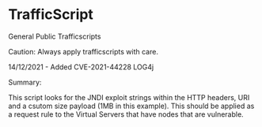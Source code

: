 # TrafficScript
General Public Trafficscripts

Caution: Always apply trafficscripts with care.

14/12/2021 - Added CVE-2021-44228 LOG4j

Summary:

This script looks for the JNDI exploit strings within the HTTP headers, URI and a csutom size payload (1MB in this example). This should be applied as a request rule to the Virtual Servers that have nodes that are vulnerable.

